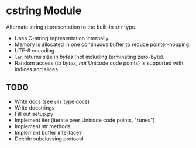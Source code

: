 # cstring Module

Alternate string representation to the built-in `str` type.

* Uses C-string representation internally.
* Memory is allocated in one continuous buffer to reduce pointer-hopping.
* UTF-8 encoding.
* `len` returns size in _bytes_ (not including terminating zero-byte).
* Random access (to _bytes_, *not* Unicode code points) is supported with indices and slices.

## TODO

* Write docs (see `str` type docs)
* Write docstrings
* Fill out setup.py
* Implement iter (iterate over Unicode code points, "runes")
* Implement str methods
* Implement buffer interface?
* Decide subclassing protocol
